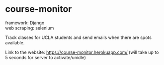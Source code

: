 # course-monitor

framework: Django  
web scraping: selenium  

Track classes for UCLA students and send emails when there are spots available.

Link to the website: https://course-monitor.herokuapp.com/ (will take up to 5 seconds for server to activate/unidle)
